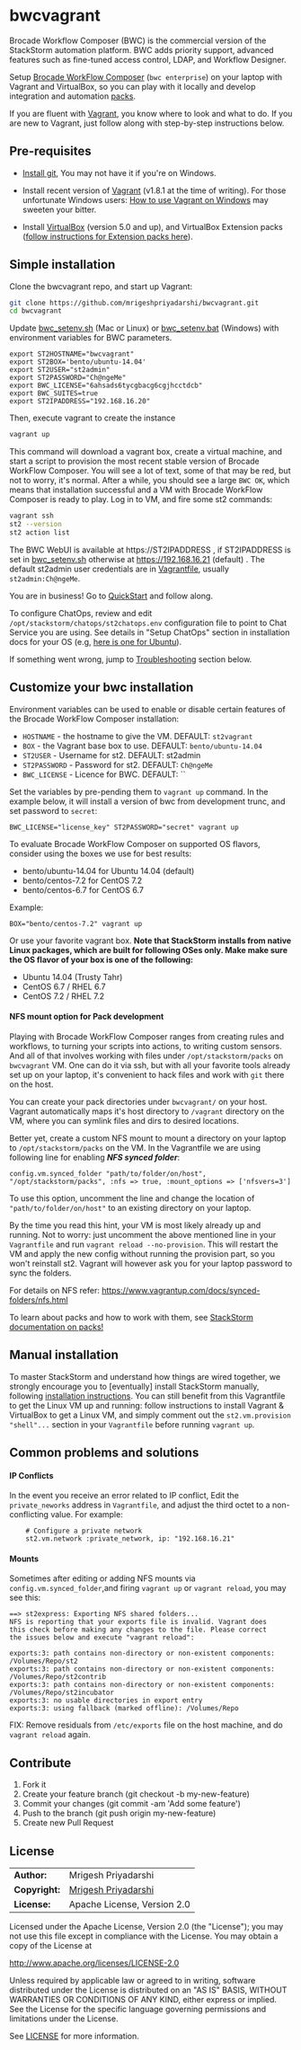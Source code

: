 # bwcvagrant

Brocade Workflow Composer (BWC) is the commercial version of the StackStorm automation platform. BWC adds priority support, advanced features such as fine-tuned access control, LDAP, and Workflow Designer.

Setup [Brocade WorkFlow Composer](https://www.stackstorm.com/product) (`bwc enterprise`) on your laptop with Vagrant and
VirtualBox, so you can play with it locally and develop integration and automation
[packs](https://docs.stackstorm.com/latest/packs.html).

If you are fluent with [Vagrant](https://www.vagrantup.com/docs/getting-started), you know where to
look and what to do. If you are new to Vagrant, just follow along with step-by-step instructions
below.


## Pre-requisites
* [Install git](https://git-scm.com/downloads), You may not have it if you're on Windows.

* Install recent version of [Vagrant](https://www.vagrantup.com/docs/installation/)
(v1.8.1 at the time of writing). For those unfortunate Windows users: [How to use Vagrant on Windows](http://tech.osteel.me/posts/2015/01/25/how-to-use-vagrant-on-windows.html) may sweeten your bitter.

* Install [VirtualBox](https://www.virtualbox.org/wiki/Downloads) (version 5.0 and up), and
VirtualBox Extension packs ([follow instructions for Extension packs
here](https://www.virtualbox.org/manual/ch01.html#intro-installing)).

## Simple installation

Clone the bwcvagrant repo, and start up Vagrant:

```bash
git clone https://github.com/mrigeshpriyadarshi/bwcvagrant.git
cd bwcvagrant
```

Update [bwc_setenv.sh](bwc_setenv.sh) (Mac or Linux) or [bwc_setenv.bat](bwc_setenv.bat) (Windows) with environment variables for BWC parameters.

```
export ST2HOSTNAME="bwcvagrant"
export ST2BOX='bento/ubuntu-14.04'
export ST2USER="st2admin"
export ST2PASSWORD="Ch@ngeMe"
export BWC_LICENSE="6ahsads6tycgbacg6cgjhcctdcb"
export BWC_SUITES=true
export ST2IPADDRESS="192.168.16.20"
```

Then, execute vagrant to create the instance

```bash
vagrant up
```

This command will download a vagrant box, create a virtual machine, and start a script to provision
the most recent stable version of Brocade WorkFlow Composer. You will see a lot of text, some of that may be red,
but not to worry, it's normal. After a while, you should see a large `BWC OK`, which means that
installation successful and a VM with Brocade WorkFlow Composer is ready to play. Log in to VM, and fire some st2
commands:

```bash
vagrant ssh
st2 --version
st2 action list
```

The BWC WebUI is available at https://ST2IPADDRESS , if ST2IPADDRESS is set in [bwc_setenv.sh](bwc_setenv.sh) otherwise at https://192.168.16.21 (default) . The default st2admin user credentials are in
[Vagrantfile](Vagrantfile), usually `st2admin:Ch@ngeMe`.

You are in business! Go to [QuickStart](https://docs.stackstorm.com/install/bwc.html) and follow along.

To configure ChatOps, review and edit `/opt/stackstorm/chatops/st2chatops.env` configuration file
to point to Chat Service you are using. See details in "Setup ChatOps" section in installation
docs for your OS (e.g, [here is one for Ubuntu](https://docs.stackstorm.com/install/rhel7.html#setup-chatops)).

If something went wrong, jump to [Troubleshooting](https://github.com/mrigeshpriyadarshi/bwcvagrant#common-problems-and-solutions) section below.


## Customize your bwc installation

Environment variables can be used to enable or disable certain features of the Brocade WorkFlow Composer installation:

* `HOSTNAME` - the hostname to give the VM. DEFAULT: `st2vagrant`
* `BOX` - the Vagrant base box to use. DEFAULT: `bento/ubuntu-14.04`
* `ST2USER` - Username for st2. DEFAULT: st2admin
* `ST2PASSWORD` - Password for st2. DEFAULT: `Ch@ngeMe`
* `BWC_LICENSE` - Licence for BWC. DEFAULT: ``


Set the variables by pre-pending them to `vagrant up` command. In the example below, it will install
a version of bwc from development trunc, and set password to `secret`:

```BWC_LICENSE="license_key" ST2PASSWORD="secret" vagrant up```

To evaluate Brocade WorkFlow Composer on supported OS flavors, consider using the boxes we use
for best results:

* bento/ubuntu-14.04 for Ubuntu 14.04 (default)
* bento/centos-7.2 for CentOS 7.2
* bento/centos-6.7 for CentOS 6.7

Example:

```BOX="bento/centos-7.2" vagrant up```

Or use your favorite vagrant box. **Note that StackStorm installs from native Linux packages, which
are built for following OSes only. Make make sure the OS flavor of your box is one of the
following:**

* Ubuntu 14.04 (Trusty Tahr)
* CentOS 6.7 / RHEL 6.7
* CentOS 7.2 / RHEL 7.2

#### NFS mount option for Pack development

Playing with Brocade WorkFlow Composer ranges from creating rules and workflows, to turning your scripts into
actions, to writing custom sensors. And all of that involves working with files under
`/opt/stackstorm/packs` on `bwcvagrant` VM. One can do it via ssh, but with all your favorite tools
already set up on your laptop, it's convenient to hack files and work with `git` there on the host.

You can create your pack directories under `bwcvagrant/` on your host. Vagrant automatically maps
it's host directory to `/vagrant` directory on the VM, where you can symlink files and dirs to
desired locations.

Better yet, create a custom NFS mount to mount a directory on your laptop to `/opt/stackstorm/packs`
on the VM. In the Vagrantfile we are using following line for enabling ***NFS synced folder***:

```config.vm.synced_folder "path/to/folder/on/host", "/opt/stackstorm/packs", :nfs => true, :mount_options => ['nfsvers=3']```

To use this option, uncomment the line and change the location of `"path/to/folder/on/host"` to an
existing directory on your laptop.

By the time you read this hint, your VM is most likely already up and running. Not to worry: just
uncomment the above mentioned line in your `Vagrantfile` and run `vagrant reload --no-provision`.
This will restart
the VM and apply the new config without running the provision part, so you won't reinstall st2.
Vagrant will however ask you for your laptop password to sync the folders.

For details on NFS refer: https://www.vagrantup.com/docs/synced-folders/nfs.html

To learn about packs and how to work with them, see
[StackStorm documentation on packs!](https://docs.stackstorm.com/latest/packs.html)

## Manual installation

To master StackStorm and understand how things are wired together, we strongly encourage you to
[eventually] install StackStorm manually, following
[installation instructions](https://docs.stackstorm.com/install/). You can still
benefit from this Vagrantfile to get the Linux VM up and running: follow instructions to
install Vagrant & VirtualBox to get a Linux VM, and simply comment out the
`st2.vm.provision "shell"...` section in your `Vagrantfile` before running `vagrant up`.

## Common problems and solutions

#### IP Conflicts

In the event you receive an error related to IP conflict, Edit the `private_neworks` address in `Vagrantfile`, and adjust the third octet to a non-conflicting value. For example:

```
    # Configure a private network
    st2.vm.network :private_network, ip: "192.168.16.21"
```


#### Mounts

Sometimes after editing or adding NFS mounts via `config.vm.synced_folder`,and firing `vagrant up` or `vagrant reload`, you may see this:

```
==> st2express: Exporting NFS shared folders...
NFS is reporting that your exports file is invalid. Vagrant does
this check before making any changes to the file. Please correct
the issues below and execute "vagrant reload":

exports:3: path contains non-directory or non-existent components: /Volumes/Repo/st2
exports:3: path contains non-directory or non-existent components: /Volumes/Repo/st2contrib
exports:3: path contains non-directory or non-existent components: /Volumes/Repo/st2incubator
exports:3: no usable directories in export entry
exports:3: using fallback (marked offline): /Volumes/Repo
```
FIX: Remove residuals from `/etc/exports` file on the host machine, and do `vagrant reload` again.


## Contribute

1. Fork it
1. Create your feature branch (git checkout -b my-new-feature)
1. Commit your changes (git commit -am 'Add some feature')
1. Push to the branch (git push origin my-new-feature)
1. Create new Pull Request


## License

|  |  |
| ------ | --- |
| **Author:** | Mrigesh Priyadarshi |
| **Copyright:** | [Mrigesh Priyadarshi](mailto:mrigeshpriyadarshi@gmail.com) |
| **License:** | Apache License, Version 2.0 |

Licensed under the Apache License, Version 2.0 (the "License"); you may not use this file except in compliance with the License. You may obtain a copy of the License at

http://www.apache.org/licenses/LICENSE-2.0

Unless required by applicable law or agreed to in writing, software distributed under the License is distributed on an "AS IS" BASIS, WITHOUT WARRANTIES OR CONDITIONS OF ANY KIND, either express or implied. See the License for the specific language governing permissions and limitations under the License.

See [LICENSE](license) for more information.